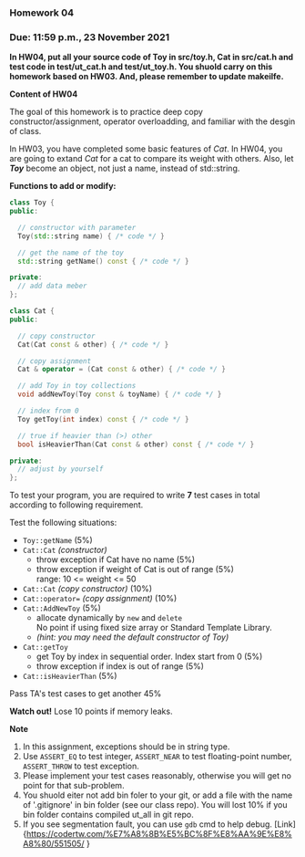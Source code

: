 ### Homework 04

### Due: 11:59 p.m., 23 November 2021

**In HW04, put all your source code of Toy in src/toy.h, Cat in src/cat.h and test code in test/ut_cat.h and test/ut_toy.h. You shuold carry on this homework based on HW03. And, please remember to update makeilfe.**

**Content of HW04**

The goal of this homework is to practice deep copy constructor/assignment, operator overloadding, and familiar with the desgin of class.

In HW03, you have completed some basic features of *Cat*. In HW04, you are going to extand *Cat* for a cat to compare its weight with others. Also, let ***Toy*** become an object, not just a name, instead of std::string.

**Functions to add or modify:**

```cpp
class Toy {
public:

  // constructor with parameter
  Toy(std::string name) { /* code */ }

  // get the name of the toy
  std::string getName() const { /* code */ }

private:
  // add data meber  
};
```

```cpp
class Cat {
public:

  // copy constructor
  Cat(Cat const & other) { /* code */ }

  // copy assignment
  Cat & operator = (Cat const & other) { /* code */ }

  // add Toy in toy collections
  void addNewToy(Toy const & toyName) { /* code */ }

  // index from 0
  Toy getToy(int index) const { /* code */ }

  // true if heavier than (>) other
  bool isHeavierThan(Cat const & other) const { /* code */ }

private:
  // adjust by yourself
};
```

To test your program, you are required to write **7** test cases in total according to following requirement.

Test the following situations:

- `Toy::getName` (5%)
- `Cat::Cat` *(constructor)*
  - throw exception if Cat have no name (5%)
  - throw exception if weight of Cat is out of range (5%) \
  range: 10 <= weight <= 50
- `Cat::Cat` *(copy constructor)* (10%)
- `Cat::operator=` *(copy assignment)* (10%)
- `Cat::AddNewToy` (5%)
  - allocate dynamically by `new` and `delete` \
  No point if using fixed size array or Standard Template Library.
  - *(hint: you may need the default constructor of Toy)*
- `Cat::getToy`
  - get Toy by index in sequential order. Index start from 0 (5%)
  - throw exception if index is out of range (5%)
- `Cat::isHeavierThan` (5%)

Pass TA's test cases to get another 45%

**Watch out!** Lose 10 points if memory leaks.

**Note**
1. In this assignment, exceptions should be in string type.
2. Use `ASSERT_EQ` to test integer, `ASSERT_NEAR` to test floating-point number, `ASSERT_THROW` to test exception.
3. Please implement your test cases reasonably, otherwise you will get no point for that sub-problem.
4. You shuold eiter not add bin foler to your git, or add a file with the name of '.gitignore' in bin folder (see our class repo). You will lost 10% if you bin folder contains compiled ut_all in git repo.
5. If you see segmentation fault, you can use `gdb` cmd to help debug. [Link]{https://codertw.com/%E7%A8%8B%E5%BC%8F%E8%AA%9E%E8%A8%80/551505/
}
